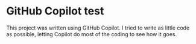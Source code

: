 # GitHub Copilot test

This project was written using GitHub Copilot. I tried to write as little code as possible, letting Copilot do most of the coding to see how it goes.
